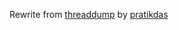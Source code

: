 Rewrite from [threaddump](https://github.com/thombergs/code-examples/tree/master/core-java/threaddump) by [pratikdas](https://github.com/thombergs/code-examples/commits?author=pratikdas)